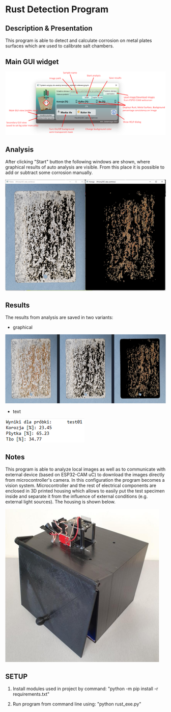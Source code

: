 # Rust Detection Program
## Description & Presentation
This program is able to detect and calculate corrosion on metal plates surfaces which are used to calibrate salt chambers.

## Main GUI widget

![image](./Icons/GUI_main.png)

## Analysis
After clicking "Start" button the following windows are shown, where graphical results of auto analysis are visible. From this place it is possible to add or subtract some corrosion manually.

![image](./Icons/Analysis.png)

## Results
The results from analysis are saved in two variants:
- graphical

![image](./Icons/Results_graphical.png)
  
- text

![image](./Icons/Results_txt.png)

## Notes
This program is able to analyze local images as well as to communicate with external device (based on ESP32-CAM uC) to download the images directly from microcontroller's camera. In this configuration the program becomes a vision system. Microcontroller and the rest of electrical components are enclosed in 3D printed housing which allows to easily put the test specimen inside and separate it from the influence of external conditions (e.g. external light sources). The housing is shown below.

![image](./Icons/Housing.png)




## SETUP
1. Install modules used in project by command:
"python -m pip install -r requirements.txt"

2. Run program from command line using: 
"python rust_exe.py"
